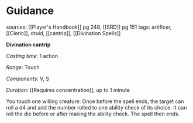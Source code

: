 # Guidance
sources: [[Player's Handbook]] pg 248, [[SRD]] pg 151
tags: artificer, [[Cleric]], druid, [[cantrip]], [[Divination Spells]]

**Divination cantrip**

*Casting time*: 1 action

*Range*: Touch

*Components*: V, S

*Duration*: [[Requires concentration]], up to 1 minute

You touch one willing creature. Once before the spell ends, the target can roll a d4 and add the number rolled to one ability check of its choice. It can roll the die before or after making the ability check. The spell then ends.
